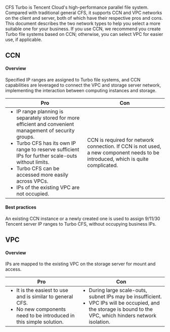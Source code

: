 CFS Turbo is Tencent Cloud's high-performance parallel file system. Compared with traditional general CFS, it supports CCN and VPC networks on the client and server, both of which have their respective pros and cons. This document describes the two network types to help you select a more suitable one for your business. If you use CCN, we recommend you create Turbo file systems based on CCN; otherwise, you can select VPC for easier use, if applicable.

## CCN

#### Overview

Specified IP ranges are assigned to Turbo file systems, and CCN capabilities are leveraged to connect the VPC and storage server network, implementing the interaction between computing instances and storage.

| Pro | Con |
|---------|---------|
| <ul style="margin: 0;"><li>IP range planning is separately stored for more efficient and convenient management of security groups.</li><li>Turbo CFS has its own IP range to reserve sufficient IPs for further scale-outs without limits.</li><li>Turbo CFS can be accessed more easily across VPCs.</li><li>IPs of the existing VPC are not occupied.</li></ul> | CCN is required for network connection. If CCN is not used, a new component needs to be introduced, which is quite complicated. |

#### Best practices

An existing CCN instance or a newly created one is used to assign 9/11/30 Tencent server IP ranges to Turbo CFS, without occupying business IPs.

## VPC

#### Overview

IPs are mapped to the existing VPC on the storage server for mount and access.

| Pro | Con |
|---------|---------|
| <ul style="margin: 0;"><li>It is the easiest to use and is similar to general CFS.</li><li>No new components need to be introduced in this simple solution.</li></ul> | <ul style="margin: 0;"><li>During large scale-outs, subnet IPs may be insufficient.</li><li>VPC IPs will be occupied, and the storage is bound to the VPC, which hinders network isolation.</li></ul> |

